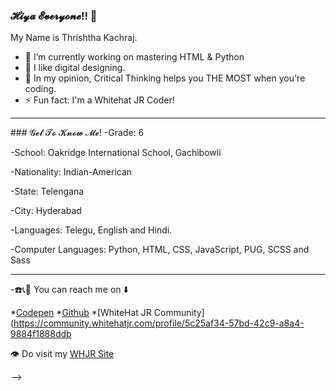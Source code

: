 ### 𝓗𝓲𝔂𝓪 𝓔𝓿𝓮𝓻𝔂𝓸𝓷𝓮!! 👋
My Name is Thrishtha Kachraj.

- 🔭 I’m currently working on mastering HTML & Python
- 🤔 I like digital designing.
- 💬 In my opinion, Critical Thinking  helps you THE MOST when you're coding. 
- ⚡ Fun fact: I'm a Whitehat JR Coder!

<hr>
### 𝓖𝓮𝓽 𝓣𝓸 𝓚𝓷𝓸𝔀 𝓜𝓮!
-Grade: 6

-School: Oakridge International School, Gachibowli

-Nationality: Indian-American

-State: Telengana

-City: Hyderabad

-Languages: Telegu, English and Hindi.

-Computer Languages: Python, HTML, CSS, JavaScript, PUG, SCSS and Sass
<hr>

-☎️️📞🤙 You can reach me on ⬇️

*[Codepen](https://codepen.io/Thrishtha-Kachraj-2359)
*[Github](https://github.com/ThrishthaKachraj123)
*[WhiteHat JR Community](https://community.whitehatjr.com/profile/5c25af34-57bd-42c9-a8a4-9884f1888ddb

👁️ Do visit my [WHJR Site](thrishthakachraj.whjr.site)




-->
